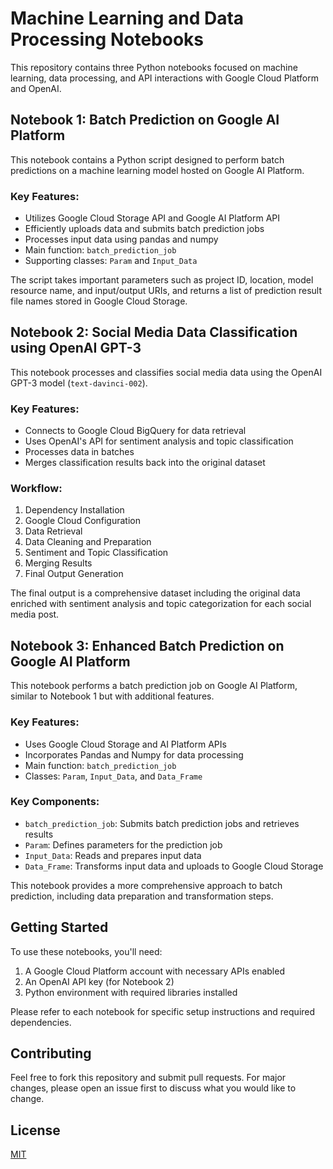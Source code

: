 # Machine Learning and Data Processing Notebooks

This repository contains three Python notebooks focused on machine learning, data processing, and API interactions with Google Cloud Platform and OpenAI.

## Notebook 1: Batch Prediction on Google AI Platform

This notebook contains a Python script designed to perform batch predictions on a machine learning model hosted on Google AI Platform. 

### Key Features:
- Utilizes Google Cloud Storage API and Google AI Platform API
- Efficiently uploads data and submits batch prediction jobs
- Processes input data using pandas and numpy
- Main function: `batch_prediction_job`
- Supporting classes: `Param` and `Input_Data`

The script takes important parameters such as project ID, location, model resource name, and input/output URIs, and returns a list of prediction result file names stored in Google Cloud Storage.

## Notebook 2: Social Media Data Classification using OpenAI GPT-3

This notebook processes and classifies social media data using the OpenAI GPT-3 model (`text-davinci-002`).

### Key Features:
- Connects to Google Cloud BigQuery for data retrieval
- Uses OpenAI's API for sentiment analysis and topic classification
- Processes data in batches
- Merges classification results back into the original dataset

### Workflow:
1. Dependency Installation
2. Google Cloud Configuration
3. Data Retrieval
4. Data Cleaning and Preparation
5. Sentiment and Topic Classification
6. Merging Results
7. Final Output Generation

The final output is a comprehensive dataset including the original data enriched with sentiment analysis and topic categorization for each social media post.

## Notebook 3: Enhanced Batch Prediction on Google AI Platform

This notebook performs a batch prediction job on Google AI Platform, similar to Notebook 1 but with additional features.

### Key Features:
- Uses Google Cloud Storage and AI Platform APIs
- Incorporates Pandas and Numpy for data processing
- Main function: `batch_prediction_job`
- Classes: `Param`, `Input_Data`, and `Data_Frame`

### Key Components:
- `batch_prediction_job`: Submits batch prediction jobs and retrieves results
- `Param`: Defines parameters for the prediction job
- `Input_Data`: Reads and prepares input data
- `Data_Frame`: Transforms input data and uploads to Google Cloud Storage

This notebook provides a more comprehensive approach to batch prediction, including data preparation and transformation steps.

## Getting Started

To use these notebooks, you'll need:
1. A Google Cloud Platform account with necessary APIs enabled
2. An OpenAI API key (for Notebook 2)
3. Python environment with required libraries installed

Please refer to each notebook for specific setup instructions and required dependencies.

## Contributing

Feel free to fork this repository and submit pull requests. For major changes, please open an issue first to discuss what you would like to change.

## License

[MIT](https://choosealicense.com/licenses/mit/)
